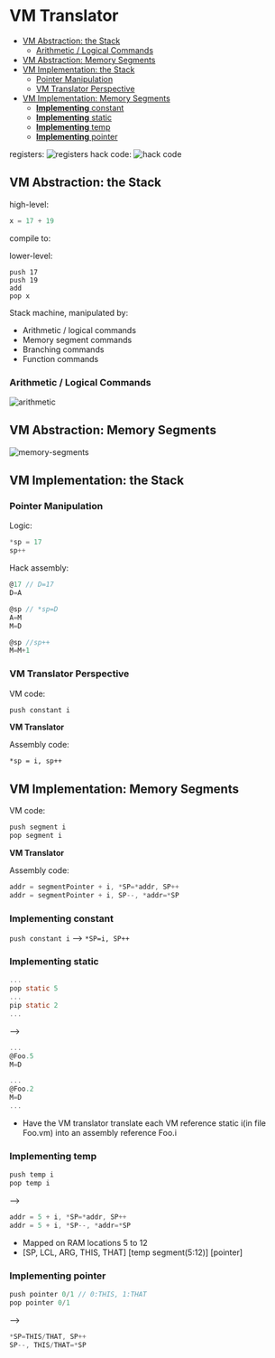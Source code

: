 VM Translator
=============

<!-- vim-markdown-toc GFM -->

* [VM Abstraction: the Stack](#vm-abstraction-the-stack)
	* [Arithmetic / Logical Commands](#arithmetic--logical-commands)
* [VM Abstraction: Memory Segments](#vm-abstraction-memory-segments)
* [VM Implementation: the Stack](#vm-implementation-the-stack)
	* [Pointer Manipulation](#pointer-manipulation)
	* [VM Translator Perspective](#vm-translator-perspective)
* [VM Implementation: Memory Segments](#vm-implementation-memory-segments)
	* [**Implementing**  constant](#implementing--constant)
	* [**Implementing**  static](#implementing--static)
	* [**Implementing**  temp](#implementing--temp)
	* [**Implementing**  pointer](#implementing--pointer)

<!-- vim-markdown-toc -->
registers:
![registers](./image/registers.png "registers")
hack code:
![hack code](./image/hack-code.png "hack-code")

VM Abstraction: the Stack
-------------------------

high-level:
``` python
x = 17 + 19
```

compile to:

lower-level:
``` VM
push 17
push 19
add
pop x
```

Stack machine, manipulated by:
* Arithmetic / logical commands
* Memory segment commands
* Branching commands
* Function commands


### Arithmetic / Logical Commands
![arithmetic](./image/arithmetic.png "arithmetic")


VM Abstraction: Memory Segments
-------------------------------
![memory-segments](./image/memory-segments.png "memory segments")

VM Implementation: the Stack
-----------------------------
### Pointer Manipulation
Logic:
``` c
*sp = 17
sp++
```

Hack assembly:
``` c
@17 // D=17
D=A

@sp // *sp=D
A=M
M=D

@sp //sp++
M=M+1
```
### VM Translator Perspective
VM code:
``` c
push constant i
```

**VM Translator**

Assembly code:
```
*sp = i, sp++
```

VM Implementation: Memory Segments
----------------------------------


VM code:
``` c
push segment i
pop segment i
```

**VM Translator**

Assembly code:
``` c
addr = segmentPointer + i, *SP=*addr, SP++
addr = segmentPointer + i, SP--, *addr=*SP
```

### **Implementing**  constant
`push constant i` --> `*SP=i, SP++`

### **Implementing**  static
``` c
...
pop static 5
...
pip static 2
...
```

--> 

``` c
...
@Foo.5
M=D

...
@Foo.2
M=D
...
```

* Have the VM translator translate each VM reference static i(in file Foo.vm)
  into an assembly reference Foo.i
 
### **Implementing**  temp
``` c
push temp i
pop temp i
```
-->

``` c
addr = 5 + i, *SP=*addr, SP++
addr = 5 + i, *SP--, *addr=*SP
```

* Mapped on RAM locations 5 to 12
* [SP, LCL, ARG, THIS, THAT] [temp segment(5:12)] [pointer]
 
### **Implementing**  pointer
``` c
push pointer 0/1 // 0:THIS, 1:THAT
pop pointer 0/1
```

-->

``` c
*SP=THIS/THAT, SP++
SP--, THIS/THAT=*SP
```

